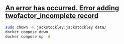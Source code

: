 ## [An error has occurred. Error adding twofactor_incomplete record](https://vaultwarden.discourse.group/t/solved-error-saving-twofactor/1049)
```bash
sudo chown -R jackstockley:jackstockley data/
docker compose down
docker compose up -d
```